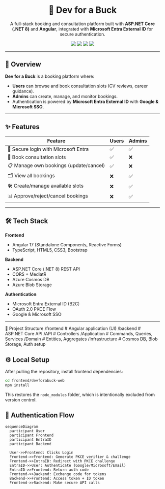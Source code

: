 <!-- Hero Banner -->
<h1 align="center">🚀 Dev for a Buck</h1>
<p align="center">
A full-stack booking and consultation platform built with <b>ASP.NET Core (.NET 8)</b> and <b>Angular</b>, integrated with <b>Microsoft Entra External ID</b> for secure authentication.
</p>

<p align="center">
  <a href="https://dotnet.microsoft.com/"><img src="https://img.shields.io/badge/.NET-8.0-purple?style=for-the-badge&logo=dotnet" /></a>
  <a href="https://angular.io/"><img src="https://img.shields.io/badge/Angular-17-DD0031?style=for-the-badge&logo=angular" /></a>
  <a href="https://azure.microsoft.com/en-us/products/active-directory/external-identities/"><img src="https://img.shields.io/badge/Microsoft%20Entra%20ID-Auth-blue?style=for-the-badge&logo=microsoftazure" /></a>
  <a href="https://learn.microsoft.com/en-us/azure/cosmos-db/"><img src="https://img.shields.io/badge/Cosmos%20DB-NoSQL-green?style=for-the-badge&logo=azurecosmosdb" /></a>
</p>

---

## 📌 Overview
**Dev for a Buck** is a booking platform where:
- **Users** can browse and book consultation slots (CV reviews, career guidance).
- **Admins** can create, manage, and monitor bookings.
- Authentication is powered by **Microsoft Entra External ID** with **Google & Microsoft SSO**.

---

## ✨ Features

| Feature | Users | Admins |
|---------|-------|--------|
| 🔑 Secure login with Microsoft Entra | ✅ | ✅ |
| 📅 Book consultation slots | ✅ | ❌ |
| 📋 Manage own bookings (update/cancel) | ✅ | ❌ |
| 🗂 View all bookings | ❌ | ✅ |
| 🛠 Create/manage available slots | ❌ | ✅ |
| 📊 Approve/reject/cancel bookings | ❌ | ✅ |

---

## 🛠 Tech Stack
**Frontend**
- Angular 17 (Standalone Components, Reactive Forms)
- TypeScript, HTML5, CSS3, Bootstrap

**Backend**
- ASP.NET Core (.NET 8) REST API
- CQRS + MediatR
- Azure Cosmos DB
- Azure Blob Storage

**Authentication**
- Microsoft Entra External ID (B2C)
- OAuth 2.0 PKCE Flow
- Google & Microsoft SSO

---

📂 Project Structure
/frontend         # Angular application (UI)
/backend          # ASP.NET Core API
  /API            # Controllers
  /Application    # Commands, Queries, Services
  /Domain         # Entities, Aggregates
  /Infrastructure # Cosmos DB, Blob Storage, Auth setup

## ⚙️ Local Setup
After pulling the repository, install frontend dependencies:
```bash
cd frontend/devforabuck-web
npm install
```
This restores the `node_modules` folder, which is intentionally excluded from version control.

## 🔐 Authentication Flow
```mermaid
sequenceDiagram
  participant User
  participant Frontend
  participant EntraID
  participant Backend

  User->>Frontend: Clicks Login
  Frontend->>Frontend: Generate PKCE verifier & challenge
  Frontend->>EntraID: Redirect with PKCE challenge
  EntraID->>User: Authenticate (Google/Microsoft/Email)
  EntraID->>Frontend: Return auth code
  Frontend->>Backend: Exchange code for tokens
  Backend->>Frontend: Access token + ID token
  Frontend->>Backend: Make secure API calls
```

